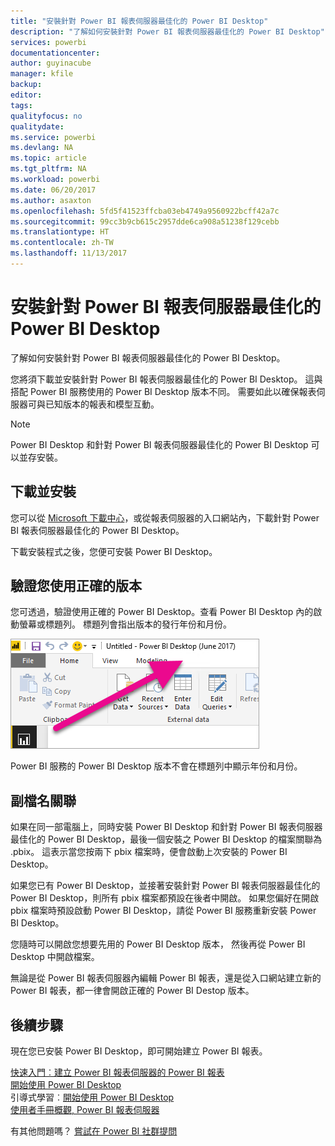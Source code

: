 ```yaml
---
title: "安裝針對 Power BI 報表伺服器最佳化的 Power BI Desktop"
description: "了解如何安裝針對 Power BI 報表伺服器最佳化的 Power BI Desktop"
services: powerbi
documentationcenter: 
author: guyinacube
manager: kfile
backup: 
editor: 
tags: 
qualityfocus: no
qualitydate: 
ms.service: powerbi
ms.devlang: NA
ms.topic: article
ms.tgt_pltfrm: NA
ms.workload: powerbi
ms.date: 06/20/2017
ms.author: asaxton
ms.openlocfilehash: 5fd5f41523ffcba03eb4749a9560922bcff42a7c
ms.sourcegitcommit: 99cc3b9cb615c2957dde6ca908a51238f129cebb
ms.translationtype: HT
ms.contentlocale: zh-TW
ms.lasthandoff: 11/13/2017
---
```

# <a name="install-power-bi-desktop-optimized-for-power-bi-report-server"></a>安裝針對 Power BI 報表伺服器最佳化的 Power BI Desktop
了解如何安裝針對 Power BI 報表伺服器最佳化的 Power BI Desktop。

您將須下載並安裝針對 Power BI 報表伺服器最佳化的 Power BI Desktop。 這與搭配 Power BI 服務使用的 Power BI Desktop 版本不同。 需要如此以確保報表伺服器可與已知版本的報表和模型互動。 

> [!NOTE]
> Power BI Desktop 和針對 Power BI 報表伺服器最佳化的 Power BI Desktop 可以並存安裝。
> 
> 

## <a name="download-and-install"></a>下載並安裝
您可以從 [Microsoft 下載中心](https://go.microsoft.com/fwlink/?linkid=837581)，或從報表伺服器的入口網站內，下載針對 Power BI 報表伺服器最佳化的 Power BI Desktop。

下載安裝程式之後，您便可安裝 Power BI Desktop。

## <a name="verify-you-are-using-the-correct-version"></a>驗證您使用正確的版本
您可透過，驗證使用正確的 Power BI Desktop。查看 Power BI Desktop 內的啟動螢幕或標題列。 標題列會指出版本的發行年份和月份。

![](media/install-powerbi-desktop/powerbi-desktop-rs-title-bar.png "Power BI Desktop 的標題列")

Power BI 服務的 Power BI Desktop 版本不會在標題列中顯示年份和月份。

## <a name="file-extension-association"></a>副檔名關聯
如果在同一部電腦上，同時安裝 Power BI Desktop 和針對 Power BI 報表伺服器最佳化的 Power BI Desktop，最後一個安裝之 Power BI Desktop 的檔案關聯為 .pbix。 這表示當您按兩下 pbix 檔案時，便會啟動上次安裝的 Power BI Desktop。

如果您已有 Power BI Desktop，並接著安裝針對 Power BI 報表伺服器最佳化的 Power BI Desktop，則所有 pbix 檔案都預設在後者中開啟。 如果您偏好在開啟 pbix 檔案時預設啟動 Power BI Desktop，請從 Power BI 服務重新安裝 Power BI Desktop。

您隨時可以開啟您想要先用的 Power BI Desktop 版本， 然後再從 Power BI Desktop 中開啟檔案。

無論是從 Power BI 報表伺服器內編輯 Power BI 報表，還是從入口網站建立新的 Power BI 報表，都一律會開啟正確的 Power BI Destop 版本。

## <a name="next-steps"></a>後續步驟
現在您已安裝 Power BI Desktop，即可開始建立 Power BI 報表。

[快速入門︰建立 Power BI 報表伺服器的 Power BI 報表](quickstart-create-powerbi-report.md)  
[開始使用 Power BI Desktop](../desktop-getting-started.md)  
引導式學習︰[開始使用 Power BI Desktop](../guided-learning/gettingdata.yml#step-2)  
[使用者手冊概觀, Power BI 報表伺服器](user-handbook-overview.md)

有其他問題嗎？ [嘗試在 Power BI 社群提問](https://community.powerbi.com/)

